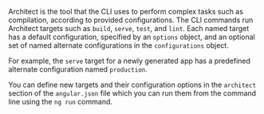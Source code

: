 Architect is the tool that the CLI uses to perform complex tasks such as compilation, according to provided configurations.
The CLI commands run Architect targets such as `build`, `serve`, `test`, and `lint`.
Each named target has a default configuration, specified by an `options` object,
and an optional set of named alternate configurations in the `configurations` object.

For example, the `serve` target for a newly generated app has a predefined
alternate configuration named `production`.

You can define new targets and their configuration options in the `architect` section
of the `angular.json` file which you can run them from the command line using the `ng run` command.
